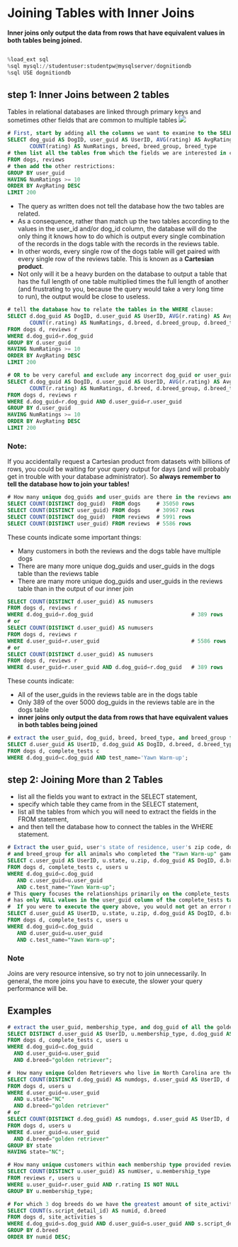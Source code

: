 #  Joining Tables with Inner Joins

**Inner joins only output the data from rows that have equivalent values in both tables being joined.**
```python

%load_ext sql
%sql mysql://studentuser:studentpw@mysqlserver/dognitiondb
%sql USE dognitiondb
```

## step 1: Inner Joins between 2 tables
Tables in relational databases are linked through primary keys and sometimes other fields that are common to multiple tables 
<img src="https://duke.box.com/shared/static/xazeqtyq6bjo12ojvgxup4bx0e9qcn5d.jpg">

```sql
# First, start by adding all the columns we want to examine to the SELECT statement:
SELECT dog_guid AS DogID, user_guid AS UserID, AVG(rating) AS AvgRating, 
       COUNT(rating) AS NumRatings, breed, breed_group, breed_type
# then list all the tables from which the fields we are interested in come, separated by commas (with no comma at the end of the list):
FROM dogs, reviews
# then add the other restrictions:
GROUP BY user_guid
HAVING NumRatings >= 10
ORDER BY AvgRating DESC
LIMIT 200
```
* The query as written does not tell the database how the two tables are related. 
* As a consequence, rather than match up the two tables according to the values in the user_id and/or dog_id column, the database will do the only thing it knows how to do which is output every single combination of the records in the dogs table with the records in the reviews table. 
* In other words, every single row of the dogs table will get paired with every single row of the reviews table. This is known as a **Cartesian product**. 
* Not only will it be a heavy burden on the database to output a table that has the full length of one table multiplied times the full length of another (and frustrating to you, because the query would take a very long time to run), the output would be close to useless.
```sql
# tell the database how to relate the tables in the WHERE clause:
SELECT d.dog_guid AS DogID, d.user_guid AS UserID, AVG(r.rating) AS AvgRating, 
       COUNT(r.rating) AS NumRatings, d.breed, d.breed_group, d.breed_type
FROM dogs d, reviews r
WHERE d.dog_guid=r.dog_guid
GROUP BY d.user_guid
HAVING NumRatings >= 10
ORDER BY AvgRating DESC
LIMIT 200

# OR to be very careful and exclude any incorrect dog_guid or user_guid entries, you can include both shared columns in the WHERE clause:
SELECT d.dog_guid AS DogID, d.user_guid AS UserID, AVG(r.rating) AS AvgRating, 
       COUNT(r.rating) AS NumRatings, d.breed, d.breed_group, d.breed_type
FROM dogs d, reviews r
WHERE d.dog_guid=r.dog_guid AND d.user_guid=r.user_guid
GROUP BY d.user_guid
HAVING NumRatings >= 10
ORDER BY AvgRating DESC
LIMIT 200
```
### Note:
If you accidentally request a Cartesian product from datasets with billions of rows, you could be waiting for your query output for days (and will probably get in trouble with your database administrator). So **always remember to tell the database how to join your tables!**
```sql
# How many unique dog_guids and user_guids are there in the reviews and dogs table independently?
SELECT COUNT(DISTINCT dog_guid)  FROM dogs     # 35050 rows
SELECT COUNT(DISTINCT user_guid) FROM dogs     # 30967 rows
SELECT COUNT(DISTINCT dog_guid)  FROM reviews  # 5991 rows
SELECT COUNT(DISTINCT user_guid) FROM reviews  # 5586 rows
```
These counts indicate some important things:
* Many customers in both the reviews and the dogs table have multiple dogs
* There are many more unique dog_guids and user_guids in the dogs table than the reviews table
* There are many more unique dog_guids and user_guids in the reviews table than in the output of our inner join
```sql
SELECT COUNT(DISTINCT d.user_guid) AS numusers
FROM dogs d, reviews r
WHERE d.dog_guid=r.dog_guid                               # 389 rows
# or
SELECT COUNT(DISTINCT d.user_guid) AS numusers
FROM dogs d, reviews r
WHERE d.user_guid=r.user_guid                             # 5586 rows
# or
SELECT COUNT(DISTINCT d.user_guid) AS numusers
FROM dogs d, reviews r
WHERE d.user_guid=r.user_guid AND d.dog_guid=r.dog_guid   # 389 rows
```
These counts indicate:
* All of the user_guids in the reviews table are in the dogs table
* Only 389 of the over 5000 dog_guids in the reviews table are in the dogs table
* **inner joins only output the data from rows that have equivalent values in both tables being joined**

```sql
# extract the user_guid, dog_guid, breed, breed_type, and breed_group for all animals who completed the "Yawn Warm-up" game
SELECT d.user_guid AS UserID, d.dog_guid AS DogID, d.breed, d.breed_type, d.breed_group
FROM dogs d, complete_tests c
WHERE d.dog_guid=c.dog_guid AND test_name='Yawn Warm-up';
```

## step 2: Joining More than 2 Tables
* list all the fields you want to extract in the SELECT statement, 
* specify which table they came from in the SELECT statement, 
* list all the tables from which you will need to extract the fields in the FROM statement, 
* and then tell the database how to connect the tables in the WHERE statement.

```sql
# Extract the user_guid, user's state of residence, user's zip code, dog_guid, breed, breed_type, 
# and breed_group for all animals who completed the "Yawn Warm-up" game
SELECT c.user_guid AS UserID, u.state, u.zip, d.dog_guid AS DogID, d.breed, d.breed_type, d.breed_group
FROM dogs d, complete_tests c, users u
WHERE d.dog_guid=c.dog_guid 
   AND c.user_guid=u.user_guid
   AND c.test_name="Yawn Warm-up";
# This query focuses the relationships primarily on the complete_tests table. However, it turns out that our Dognition dataset 
# has only NULL values in the user_guid column of the complete_tests table.
#  If you were to execute the query above, you would not get an error message, but your output would have 0 rows
SELECT d.user_guid AS UserID, u.state, u.zip, d.dog_guid AS DogID, d.breed, d.breed_type, d.breed_group
FROM dogs d, complete_tests c, users u
WHERE d.dog_guid=c.dog_guid 
   AND d.user_guid=u.user_guid
   AND c.test_name="Yawn Warm-up";
```
### Note
Joins are very resource intensive, so try not to join unnecessarily. In general, the more joins you have to execute, the slower your query performance will be.

## Examples
```sql
# extract the user_guid, membership_type, and dog_guid of all the golden retrievers who completed at least 1 Dognition test
SELECT DISTINCT d.user_guid AS UserID, u.membership_type, d.dog_guid AS DogID, d.breed
FROM dogs d, complete_tests c, users u
WHERE d.dog_guid=c.dog_guid
  AND d.user_guid=u.user_guid
  AND d.breed="golden retriever";

#  How many unique Golden Retrievers who live in North Carolina are there in the Dognition database?
SELECT COUNT(DISTINCT d.dog_guid) AS numdogs, d.user_guid AS UserID, d.breed, u.state
FROM dogs d, users u
WHERE d.user_guid=u.user_guid
  AND u.state="NC"
  AND d.breed="golden retriever"
# or
SELECT COUNT(DISTINCT d.dog_guid) AS numdogs, d.user_guid AS UserID, d.breed, u.state
FROM dogs d, users u
WHERE d.user_guid=u.user_guid
  AND d.breed="golden retriever"
GROUP BY state
HAVING state="NC";

# How many unique customers within each membership type provided reviews?
SELECT COUNT(DISTINCT u.user_guid) AS numUser, u.membership_type
FROM reviews r, users u
WHERE u.user_guid=r.user_guid AND r.rating IS NOT NULL
GROUP BY u.membership_type;

# For which 3 dog breeds do we have the greatest amount of site_activity data, (as defined by non-NULL values in script_detail_id)
SELECT COUNT(s.script_detail_id) AS numid, d.breed
FROM dogs d, site_activities s
WHERE d.dog_guid=s.dog_guid AND d.user_guid=s.user_guid AND s.script_detail_id IS NOT NULL
GROUP BY d.breed
ORDER BY numid DESC;
```

